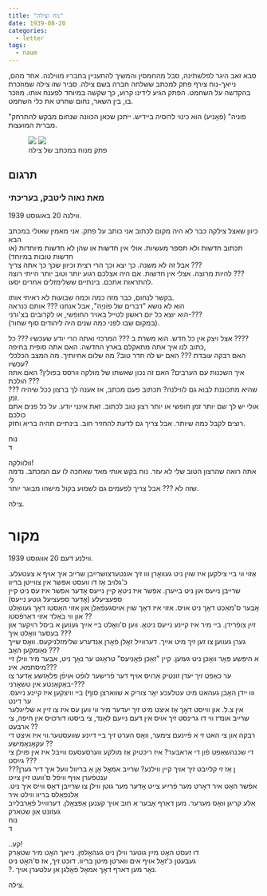 ```yaml
---
title: "נוח וצילה"
date: 1939-08-20
categories:
  - letter
tags:
  - naum
---
```


סבא זאב היגר לפלשתינה, סבל מהחמסין והמשיך להתעניין בחבריו מווילנה.
אחד מהם, נייאך-נוח צירף פתק למכתב ששלחה חברה בשם צילה.
סביר שזו צילה שמוזכרת בהקדשה על השחמט. הפתק הגיע לידינו קרוע, כך שקשה במיוחד לפענח אותו.
מוזכר בו, בין השאר, נחום שחרט את כלי השחמט.

"פוניה" (פֿאׇניע) הוא כינוי לרוסיה ביידיש.
ייתכן שכאן הכוונה שנחום מבקש להתרחק מברית המועצות.

<figure class="half">
    <a href="/pupko-papers/assets/images/1939-08-20-neyach-cile-1.jpg"><img src="/pupko-papers/assets/images/1939-08-20-neyach-cile-1.jpg"></a>
    <a href="/pupko-papers/assets/images/1939-08-20-neyach-cile-2.jpg"><img src="/pupko-papers/assets/images/1939-08-20-neyach-cile-2.jpg"></a>
    <figcaption>פתק מנוח במכתב של צילה</figcaption>
</figure>

## תרגום
### מאת נאוה ליטבק, בעריכתי

ווילנה 20 באוגוסט 1939.

כיוון שאצל צילקה כבר לא היה מקום לכתוב אני כותב על פתק. אני מאמין שאולי במכתב הבא  
תכתוב חדשות ולא תספר מעשיות. אולי אין חדשות או שהן לא חדשות מיוחדות (או חדשות טובות במיוחד)  
אבל זה לא משנה. כך יצא וכך הרי רצית וכיוון שכך כך אתה צריך ???  
להיות מרוצה. אצלי אין חדשות. אם היה אצלכם רגוע יותר וטוב יותר הייתי רוצה ???  
להתראות אתכם. בינתיים ששלימזלים אחרים יסעו.  

בקשר לנחום, כבר מזה כמה וכמה שבועות לא ראיתי אותו.  
הוא לא נושא "דברים של פוֹניֶה", אבל אנחנו ??? אותם כנראה  
הוא יוצא כל יום ראשון לטייל באויר החופשי, או לקרובים בצ'ורני-???  
(במקום שבו לפני כמה שנים היה ליהודים סוף שחור).  

אצל ויצק אין כל חדש. הוא משרת ב ??? המרכזי ואתה הרי יודע שעכשיו ??? כל ????  
כתוב לנו איך אתה מתאקלם בארץ החדשה. האם אתה סופית בחיפה,  
האם רבקה עובדת ??? האם יש לה חדר טוב? מה שלום אחיותיך. מה המצב הכלכלי עכשיו?  
איך השכנות עם הערבים? האם זה נכון שאשתו של מולקה וורסס בפולין? האם אתה הולכת ???  
??? שהיא מתכוננת לבוא גם לווילנה? תכתוב פעם מכתב, אז אענה לך ברצון ככל שיהיה זמן.  
אולי יש לך שם יותר זמן חופשי או יותר רצון טוב לכתוב. זאת אינני יודע. על כל פנים אתם כולכם  
רוצים לקבל כמה שיותר. אבל צריך גם לדעת להחזיר חוב. בינתיים תהיה בריא וחזק.  

נוח  
ד

וולוולקה!  
אתה רואה שהרצון הטוב שלי לא עזר. נוח בקש אותי מאד שאחכה לו עם המכתב. נדמה לי  
שזה לא ??? אבל צריך לפעמים גם לשמוע בקול מישהו מבוגר יותר.  

צילה.

# מקור

ווילנע דעם 20 אווגוסט 1939.

אַזוי ווי ביי צילקען איז שוין ניט געוואׇרן ווו זיך אונטערצושרײַבן שרייב איך אויף א צעטעלע. כ'גלויב אַז דו וועסט אפשר אין צווייטן בריוו  
שרייבן נײַעס און ניט בײַערן. אפשר איז ניטאׇ קיין נייעס אׇדער אפשר איז עס ניט קיין ספּעציעלע (אׇדער ספעציעל גוטע נייעס)  
אׇבער ס'מאַכט דאׇך ניט אויס. אזוי איז דאׇך שוין אויסגעפֿאַלן און אזוי האׇסטו דאׇך געוואׇלט און ווי באַלד אזוי דאַרפֿסטו ??  
זײַן צופֿרידן. ביי מיר איז קיינע נייעס ניטאׇ. ווען ס'וואׇלט ביי אײַך געווען א ביסל רויִקער און בעסער וואׇלט  איך ???  
גערן געווען צו זען זיך מיט אײַך. דערווײַל זאׇלן פֿאׇרן אַנדערע שלימזלניקעס. וואׇס שייך נאַומקען האׇב ???  
א היפּשע פּאׇר וואׇכן ניט געזען. קיין "זאַכן פֿאׇניעס" טראׇגט ער נאׇך ניט, אבער מיר ווילן זיי מיסתמא.  אינ???  
ער כאַפט זיך יעדן זונטיק אַרויס אויף דער פֿרישער לופֿט אויפֿן פּלאַזשע אׇדער צו באַקאַנטע אין טשאׇרני-???  
וווּ ייִדן האׇבן געהאט מיט עטלעכע יאׇר צוריק א שווארצן סוף) ביי וויצקען איז קיינע נײַעס. ער דינט  
אין צ.ל. און ווייסט דאׇך אַז איצט מיט זיך יעדער מיר ווי ווען עס איז צו זיין א שלייגלער  
שרײַב אונדז ווי דו גרינסט זיך אויס  אין דעם נײַעם לאַנד, צי ביסטו דורכויס אין חיפה, צי ארבעט ??  
רבקה און צי האט זי א פֿײַנעם צימער, וואׇס הערט זיך ביי דײַנע שוועסטער.ווי איז איצט די עקאׇנאׇמישע ??  
די שכנהשאַפט  פֿון די אראבער? איז  ריכטיק אַז מולקע ווערסעסעס ווײַבל איז אין פּוילן צי גײַסט ???  
???ן אַז זי קלײַבט זיך אויך קיין ווילנע? שרײַב אמאׇל אׇן אַ בריוול וועל איך דיר גערן ענטפֿערן אויף וויפֿל ס'וועט זײַן צײַט  
אפֿשר האׇט איר דאׇרט מער פֿרײַע צייט אׇדער מער גוטן ווילן צו שרײַבן דאׇס ווייס איך ניט. אַלנפאַלס בריוו ווילט איר  
אַלע קריגן וואׇס מערער. מען דאַרף אׇבער אַ חוב אויך קענען אׇפּצאׇלן. דערווײַל פֿאַרבלײַב געזונט און שטארק  
נוח  
ד  
  
..קע!  
דו זעסט האׇט מײַן גוטער ווילן ניט געהאׇלפן. נייאך האׇט מיר שטאַרק  
געבעטן כ'זאׇל אויף אים ווארטן מיטן בריוו. דוכט זיך, אז ס'האׇט ניט  
?. נאׇר מען דארף דאׇך אמאׇל פֿאׇלגן אן עלטערן אויך.  

צילה.  
